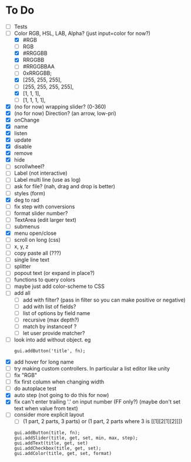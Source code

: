 # To Do

- [ ] Tests
- [ ] Color RGB, HSL, LAB, Alpha? (just input=color for now?)
  - [x] #RGB
  - [ ] RGB
  - [x] #RRGGBB
  - [x] RRGGBB
  - [ ] #RRGGBBAA
  - [ ] 0xRRGGBB;
  - [x] [255, 255, 255],
  - [ ] [255, 255, 255, 255],
  - [x] [1, 1, 1],
  - [ ] [1, 1, 1, 1],
- [x] (no for now) wrapping slider? (0-360) 
- [x] (no for now) Direction? (an arrow, low-pri)
- [x] onChange
- [x] name
- [x] listen
- [x] update
- [x] disable
- [x] remove
- [x] hide
- [ ] scrollwheel?
- [ ] Label (not interactive)
- [ ] Label multi line (use as log) 
- [ ] ask for file? (nah, drag and drop is better)
- [ ] styles (form)
- [x] deg to rad 
- [ ] fix step with conversions
- [ ] format slider number?
- [ ] TextArea (edit larger text)
- [ ] submenus
- [x] menu open/close
- [ ] scroll on long (css)
- [ ] x, y, z
- [ ] copy paste all (???)
- [ ] single line text
- [ ] splitter
- [ ] popout text (or expand in place?)
- [ ] functions to query colors
- [ ] maybe just add color-scheme to CSS
- [ ] add all
  - [ ] add with filter? (pass in filter so you can make positive or negative)
  - [ ] add with list of fields?
  - [ ] list of options by field name
  - [ ] recursive (max depth?)
  - [ ] match by instanceof ?
  - [ ] let user provide matcher?
- [ ] look into add without object. eg
    ```
    gui.addButton('title', fn);
    ```
- [x] add hover for long name
- [ ] try making custom controllers. In particular a list editor like unity
- [ ] fix "RGB"
- [ ] fix first column when changing width
- [ ] do autoplace test
- [x] auto step (not going to do this for now)
- [x] fix can't enter trailing '.' on input number (FF only?) (maybe don't set text when value from text)
- [ ] consider more explicit layout
  - [ ] (1 part, 2 parts, 3 parts) or (1 part, 2 parts where 3 is [[1][2[1][2]]])
  
  ```
  gui.addButton(title, fn);
  gui.addSlider(title, get, set, min, max, step);
  gui.addText(title, get, set)
  gui.addCheckbox(title, get, set);
  gui.addColor(title, get, set, format)
  ```